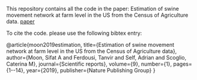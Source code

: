 
This repository contains all the code in the paper: Estimation of swine movement network at farm level in the US from the Census of Agriculture data. [paper](https://www.nature.com/articles/s41598-019-42616-w)

To cite the code. please use the following bibtex entry:

@article{moon2019estimation,
  title={Estimation of swine movement network at farm level in the US from the Census of Agriculture data},
  author={Moon, Sifat A and Ferdousi, Tanvir and Self, Adrian and Scoglio, Caterina M},
  journal={Scientific reports},
  volume={9},
  number={1},
  pages={1--14},
  year={2019},
  publisher={Nature Publishing Group}
}

